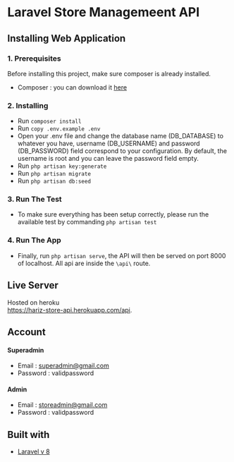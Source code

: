 # Laravel Store Managemeent API

## Installing Web Application
### 1. Prerequisites
Before installing this project, make sure composer is already installed.
* Composer : you can download it [here](https://getcomposer.org/)

### 2. Installing
* Run `composer install`
* Run `copy .env.example .env`
* Open your .env file and change the database name (DB_DATABASE) to whatever you have, username (DB_USERNAME) and password (DB_PASSWORD) field correspond to your configuration.
By default, the username is root and you can leave the password field empty.
* Run `php artisan key:generate`
* Run `php artisan migrate`
* Run `php artisan db:seed`

### 3. Run The Test
* To make sure everything has been setup correctly, please run the available test by commanding `php artisan test`

### 4. Run The App
* Finally, run `php artisan serve`, the API will then be served on port 8000 of localhost. All api are inside the ```\api\``` route.

## Live Server
Hosted on heroku<br>
https://hariz-store-api.herokuapp.com/api.

## Account
#### Superadmin
* Email : superadmin@gmail.com
* Password : validpassword

#### Admin
* Email : storeadmin@gmail.com
* Password : validpassword

## Built with
* [Laravel v 8](https://laravel.com/docs/8.x)
